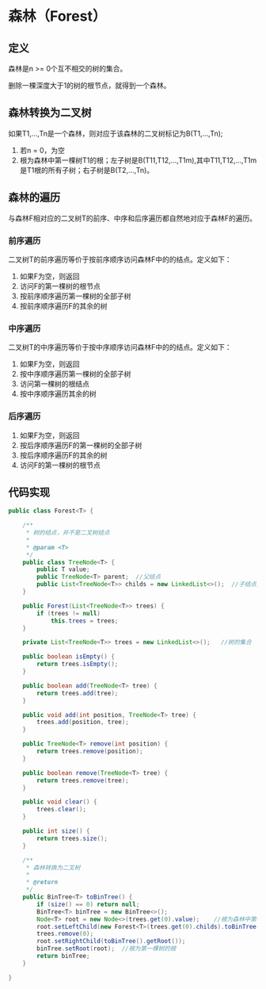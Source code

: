 # 森林（Forest）

## 定义

森林是n >= 0个互不相交的树的集合。

删除一棵深度大于1的树的根节点，就得到一个森林。

## 森林转换为二叉树

如果T1,...,Tn是一个森林，则对应于该森林的二叉树标记为B(T1,...,Tn);
1. 若n = 0，为空
2. 根为森林中第一棵树T1的根；左子树是B(T11,T12,...,T1m),其中T11,T12,...,T1m是T1根的所有子树；右子树是B(T2,...,Tn)。

## 森林的遍历

与森林F相对应的二叉树T的前序、中序和后序遍历都自然地对应于森林F的遍历。

### 前序遍历

二叉树T的前序遍历等价于按前序顺序访问森林F中的的结点。定义如下：

1. 如果F为空，则返回
2. 访问F的第一棵树的根节点
3. 按前序顺序遍历第一棵树的全部子树
4. 按前序顺序遍历F的其余的树

### 中序遍历

二叉树T的中序遍历等价于按中序顺序访问森林F中的的结点。定义如下：

1. 如果F为空，则返回
2. 按中序顺序遍历第一棵树的全部子树
3. 访问第一棵树的根结点
4. 按中序顺序遍历其余的树

### 后序遍历

1. 如果F为空，则返回
2. 按后序顺序遍历F的第一棵树的全部子树
3. 按后序顺序遍历F的其余的树
4. 访问F的第一棵树的根节点

## 代码实现

```java
public class Forest<T> {

    /**
     * 树的结点，并不是二叉树结点
     *
     * @param <T>
     */
    public class TreeNode<T> {
        public T value;
        public TreeNode<T> parent;  //父结点
        public List<TreeNode<T>> childs = new LinkedList<>();  //子结点，数量不确定
    }

    public Forest(List<TreeNode<T>> trees) {
        if (trees != null)
            this.trees = trees;
    }

    private List<TreeNode<T>> trees = new LinkedList<>();   //树的集合

    public boolean isEmpty() {
        return trees.isEmpty();
    }

    public boolean add(TreeNode<T> tree) {
        return trees.add(tree);
    }

    public void add(int position, TreeNode<T> tree) {
        trees.add(position, tree);
    }

    public TreeNode<T> remove(int position) {
        return trees.remove(position);
    }

    public boolean remove(TreeNode<T> tree) {
        return trees.remove(tree);
    }

    public void clear() {
        trees.clear();
    }

    public int size() {
        return trees.size();
    }

    /**
     * 森林转换为二叉树
     *
     * @return
     */
    public BinTree<T> toBinTree() {
        if (size() == 0) return null;
        BinTree<T> binTree = new BinTree<>();
        Node<T> root = new Node<>(trees.get(0).value);    //根为森林中第一棵树的根
        root.setLeftChild(new Forest<T>(trees.get(0).childs).toBinTree().getRoot());
        trees.remove(0);
        root.setRightChild(toBinTree().getRoot());
        binTree.setRoot(root);  //根为第一棵树的根
        return binTree;
    }

}
```
